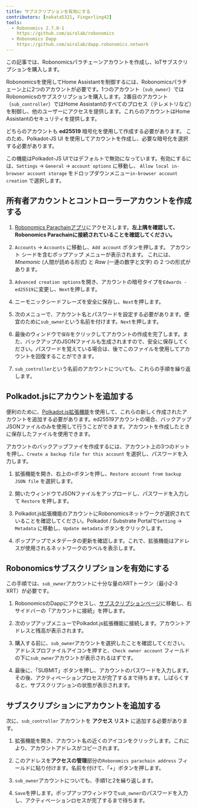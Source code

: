 ```yaml
---
title: サブスクリプションを有効にする
contributors: [nakata5321, Fingerling42]
tools:   
  - Robonomics 2.7.0-1
    https://github.com/airalab/robonomics
  - Robonomics Dapp 
    https://github.com/airalab/dapp.robonomics.network
---
```


この記事では、Robonomicsパラチェーンアカウントを作成し、IoTサブスクリプションを購入します。 

<robo-wiki-picture src="home-assistant/sub_activate.png" />


Robonomicsを使用してHome Assistantを制御するには、Robonomicsパラチェーン上に2つのアカウントが必要です。1つのアカウント（`sub_owner`）ではRobonomicsのサブスクリプションを購入します。2番目のアカウント（`sub_controller`）ではHome Assistantのすべてのプロセス（テレメトリなど）を制御し、他のユーザーにアクセスを提供します。これらのアカウントはHome Assistantのセキュリティを提供します。 

<robo-wiki-note type="warning" title="WARNING">

どちらのアカウントも **ed25519** 暗号化を使用して作成する必要があります。 このため、Polkadot-JS UI を使用してアカウントを作成し、必要な暗号化を選択する必要があります。 

この機能はPolkadot-JS UIではデフォルトで無効になっています。有効にするには、`Settings` -> `General` -> `account options` に移動し、 `Allow local in-browser account storage` をドロップダウンメニュー`in-browser account creation` で選択します。

</robo-wiki-note>

## 所有者アカウントとコントローラーアカウントを作成する

<robo-wiki-video autoplay loop controls :videos="[{src: 'https://cloudflare-ipfs.com/ipfs/QmQiJYPYajUJXENX2PzSJMSKGSshyWyPNqugSYxP5eCNvm', type:'mp4'}]" />

1. [Robonomics Parachainアプリ](https://polkadot.js.org/apps/?rpc=wss%3A%2F%2Fkusama.rpc.robonomics.network%2F#/)にアクセスします。**左上隅を確認して、Robonomics Parachainに接続されていることを確認してください。**

2. `Accounts` -> `Accounts` に移動し、`Add account` ボタンを押します。 アカウント シードを含むポップアップ メニューが表示されます。 これには、*Mnemonic* (人間が読める形式) と *Raw* (一連の数字と文字) の 2 つの形式があります。 

3. `Advanced creation options`を開き、アカウントの暗号タイプを`Edwards - ed25519`に変更し、`Next`を押します。


4. ニーモニックシードフレーズを安全に保存し、`Next`を押します。

5. 次のメニューで、アカウント名とパスワードを設定する必要があります。便宜のために`sub_owner`という名前を付けます。`Next`を押します。

6. 最後のウィンドウで`保存`をクリックしてアカウントの作成を完了します。また、バックアップのJSONファイルも生成されますので、安全に保存してください。パスワードを覚えている場合は、後でこのファイルを使用してアカウントを回復することができます。

7. `sub_controller`という名前のアカウントについても、これらの手順を繰り返します。


## Polkadot.jsにアカウントを追加する

便利のために、[Polkadot.js拡張機能](https://polkadot.js.org/extension/)を使用して、これらの新しく作成されたアカウントを追加する必要があります。ed25519アカウントの場合、バックアップJSONファイルのみを使用して行うことができます。アカウントを作成したときに保存したファイルを使用できます。

アカウントのバックアップファイを作成するには、アカウント上の3つのドットを押し、`Create a backup file for this account` を選択し、パスワードを入力します。

<robo-wiki-video autoplay loop controls :videos="[{src: 'https://cloudflare-ipfs.com/ipfs/QmRd7gztUjWkLF4W2XuJwy5aXBwzNV2aPCU6CQQLvUpSNj', type:'mp4'}]" />

1. 拡張機能を開き、右上の`+`ボタンを押し、`Restore account from backup JSON file` を選択します。

2. 開いたウィンドウでJSONファイルをアップロードし、パスワードを入力して `Restore` を押します。

3. Polkadot.js拡張機能のアカウントにRobonomicsネットワークが選択されていることを確認してください。Polkadot / Substrate Portalで`Setting` -> `Metadata` に移動し、`Update metadata` ボタンをクリックします。 

4. ポップアップでメタデータの更新を確認します。これで、拡張機能はアドレスが使用されるネットワークのラベルを表示します。

<robo-wiki-video autoplay loop controls :videos="[{src: 'https://cloudflare-ipfs.com/ipfs/QmT5sTNP9t8gpbD4RJJw6ETwG4wiziiChAh2uHHBk9Zsyd', type:'mp4'}]" />

## Robonomicsサブスクリプションを有効にする 

<robo-wiki-note type="okay">

この手順では、`sub_owner`アカウントに十分な量のXRTトークン（最小2-3 XRT）が必要です。

</robo-wiki-note>

<robo-wiki-video autoplay loop controls :videos="[{src: 'https://cloudflare-ipfs.com/ipfs/QmXrFCajmJgkRDSbshGD3QehjnoyS6jafEPSjHdYkoBHum', type:'mp4'}]" />

1. RobonomicsのDappにアクセスし、[サブスクリプションページ](https://dapp.robonomics.network/#/subscription)に移動し、右サイドバーの「アカウントに接続」を押します。

2. 次のップアップメニューでPolkadot.js拡張機能に接続します。アカウントアドレスと残高が表示されます。

3. 購入する前に、`sub_owner`アカウントを選択したことを確認してください。アドレスプロファイルアイコンを押すと、`Check owner account` フィールドの下に`sub_owner`アカウントが表示されるはずです。

4. 最後に、「SUBMIT」ボタンを押し、アカウントのパスワードを入力します。その後、アクティベーションプロセスが完了するまで待ちます。しばらくすると、サブスクリプションの状態が表示されます。


## サブスクリプションにアカウントを追加する

次に、`sub_controller` アカウントを **アクセス リスト** に追加する必要があります。

<robo-wiki-video autoplay loop controls :videos="[{src: 'https://cloudflare-ipfs.com/ipfs/QmV1gkwtcXsWv54ov9tuXfcHg7nqs1foM8cRwts4sqnqtX', type:'mp4'}]" />

1. 拡張機能を開き、アカウント名の近くのアイコンをクリックします。これにより、アカウントアドレスがコピーされます。


2. このアドレスを**アクセスの管理**部分の`Robonomics parachain address` フィールドに貼り付けます。名前を付けて、「+」ボタンを押します。 

3. `sub_owner`アカウントについても、手順1と2を繰り返します。

4. `Save`を押します。ポップアップウィンドウで`sub_owner`のパスワードを入力し、アクティベーションロセスが完了するまで待ちます。
